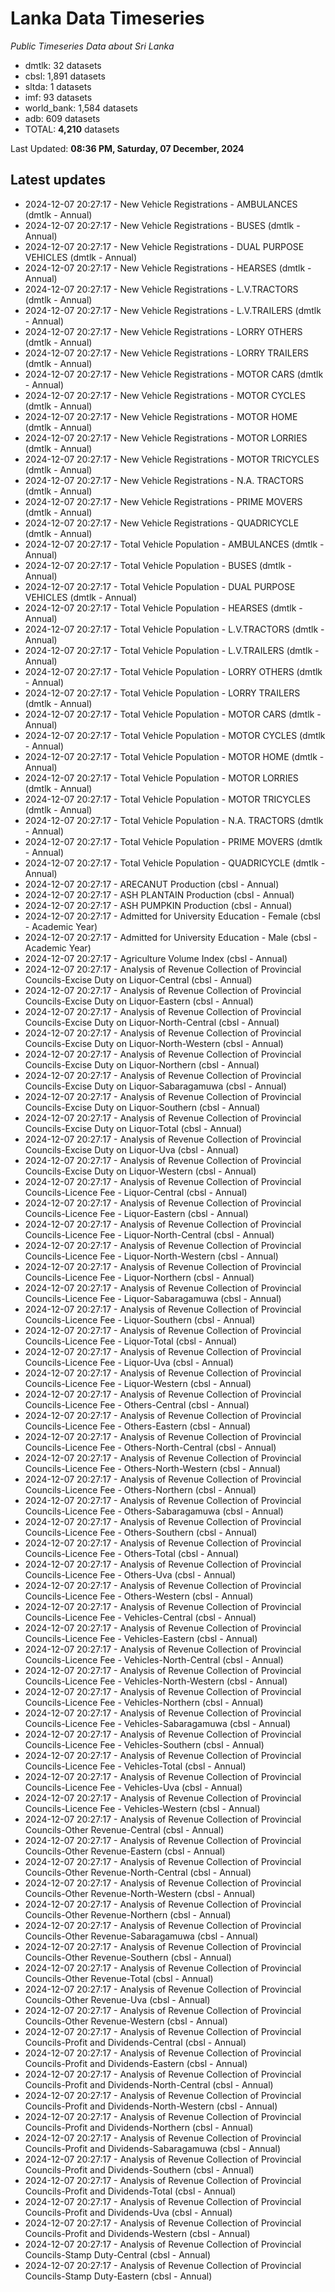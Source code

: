 # Lanka Data Timeseries
*Public Timeseries Data about Sri Lanka*

* dmtlk: 32 datasets
* cbsl: 1,891 datasets
* sltda: 1 datasets
* imf: 93 datasets
* world_bank: 1,584 datasets
* adb: 609 datasets
* TOTAL: **4,210** datasets

Last Updated: **08:36 PM, Saturday, 07 December, 2024**

## Latest updates

* 2024-12-07 20:27:17 - New Vehicle Registrations - AMBULANCES (dmtlk - Annual)
* 2024-12-07 20:27:17 - New Vehicle Registrations - BUSES (dmtlk - Annual)
* 2024-12-07 20:27:17 - New Vehicle Registrations - DUAL PURPOSE VEHICLES (dmtlk - Annual)
* 2024-12-07 20:27:17 - New Vehicle Registrations - HEARSES (dmtlk - Annual)
* 2024-12-07 20:27:17 - New Vehicle Registrations - L.V.TRACTORS (dmtlk - Annual)
* 2024-12-07 20:27:17 - New Vehicle Registrations - L.V.TRAILERS (dmtlk - Annual)
* 2024-12-07 20:27:17 - New Vehicle Registrations - LORRY OTHERS (dmtlk - Annual)
* 2024-12-07 20:27:17 - New Vehicle Registrations - LORRY TRAILERS (dmtlk - Annual)
* 2024-12-07 20:27:17 - New Vehicle Registrations - MOTOR CARS (dmtlk - Annual)
* 2024-12-07 20:27:17 - New Vehicle Registrations - MOTOR CYCLES (dmtlk - Annual)
* 2024-12-07 20:27:17 - New Vehicle Registrations - MOTOR HOME (dmtlk - Annual)
* 2024-12-07 20:27:17 - New Vehicle Registrations - MOTOR LORRIES (dmtlk - Annual)
* 2024-12-07 20:27:17 - New Vehicle Registrations - MOTOR TRICYCLES (dmtlk - Annual)
* 2024-12-07 20:27:17 - New Vehicle Registrations - N.A. TRACTORS (dmtlk - Annual)
* 2024-12-07 20:27:17 - New Vehicle Registrations - PRIME MOVERS (dmtlk - Annual)
* 2024-12-07 20:27:17 - New Vehicle Registrations - QUADRICYCLE (dmtlk - Annual)
* 2024-12-07 20:27:17 - Total Vehicle Population - AMBULANCES (dmtlk - Annual)
* 2024-12-07 20:27:17 - Total Vehicle Population - BUSES (dmtlk - Annual)
* 2024-12-07 20:27:17 - Total Vehicle Population - DUAL PURPOSE VEHICLES (dmtlk - Annual)
* 2024-12-07 20:27:17 - Total Vehicle Population - HEARSES (dmtlk - Annual)
* 2024-12-07 20:27:17 - Total Vehicle Population - L.V.TRACTORS (dmtlk - Annual)
* 2024-12-07 20:27:17 - Total Vehicle Population - L.V.TRAILERS (dmtlk - Annual)
* 2024-12-07 20:27:17 - Total Vehicle Population - LORRY OTHERS (dmtlk - Annual)
* 2024-12-07 20:27:17 - Total Vehicle Population - LORRY TRAILERS (dmtlk - Annual)
* 2024-12-07 20:27:17 - Total Vehicle Population - MOTOR CARS (dmtlk - Annual)
* 2024-12-07 20:27:17 - Total Vehicle Population - MOTOR CYCLES (dmtlk - Annual)
* 2024-12-07 20:27:17 - Total Vehicle Population - MOTOR HOME (dmtlk - Annual)
* 2024-12-07 20:27:17 - Total Vehicle Population - MOTOR LORRIES (dmtlk - Annual)
* 2024-12-07 20:27:17 - Total Vehicle Population - MOTOR TRICYCLES (dmtlk - Annual)
* 2024-12-07 20:27:17 - Total Vehicle Population - N.A. TRACTORS (dmtlk - Annual)
* 2024-12-07 20:27:17 - Total Vehicle Population - PRIME MOVERS (dmtlk - Annual)
* 2024-12-07 20:27:17 - Total Vehicle Population - QUADRICYCLE (dmtlk - Annual)
* 2024-12-07 20:27:17 - ARECANUT Production (cbsl - Annual)
* 2024-12-07 20:27:17 - ASH PLANTAIN Production (cbsl - Annual)
* 2024-12-07 20:27:17 - ASH PUMPKIN Production (cbsl - Annual)
* 2024-12-07 20:27:17 - Admitted for University Education - Female (cbsl - Academic Year)
* 2024-12-07 20:27:17 - Admitted for University Education - Male (cbsl - Academic Year)
* 2024-12-07 20:27:17 - Agriculture Volume Index (cbsl - Annual)
* 2024-12-07 20:27:17 - Analysis of Revenue Collection of Provincial Councils-Excise Duty on Liquor-Central (cbsl - Annual)
* 2024-12-07 20:27:17 - Analysis of Revenue Collection of Provincial Councils-Excise Duty on Liquor-Eastern (cbsl - Annual)
* 2024-12-07 20:27:17 - Analysis of Revenue Collection of Provincial Councils-Excise Duty on Liquor-North-Central (cbsl - Annual)
* 2024-12-07 20:27:17 - Analysis of Revenue Collection of Provincial Councils-Excise Duty on Liquor-North-Western (cbsl - Annual)
* 2024-12-07 20:27:17 - Analysis of Revenue Collection of Provincial Councils-Excise Duty on Liquor-Northern (cbsl - Annual)
* 2024-12-07 20:27:17 - Analysis of Revenue Collection of Provincial Councils-Excise Duty on Liquor-Sabaragamuwa (cbsl - Annual)
* 2024-12-07 20:27:17 - Analysis of Revenue Collection of Provincial Councils-Excise Duty on Liquor-Southern (cbsl - Annual)
* 2024-12-07 20:27:17 - Analysis of Revenue Collection of Provincial Councils-Excise Duty on Liquor-Total (cbsl - Annual)
* 2024-12-07 20:27:17 - Analysis of Revenue Collection of Provincial Councils-Excise Duty on Liquor-Uva (cbsl - Annual)
* 2024-12-07 20:27:17 - Analysis of Revenue Collection of Provincial Councils-Excise Duty on Liquor-Western (cbsl - Annual)
* 2024-12-07 20:27:17 - Analysis of Revenue Collection of Provincial Councils-Licence Fee - Liquor-Central (cbsl - Annual)
* 2024-12-07 20:27:17 - Analysis of Revenue Collection of Provincial Councils-Licence Fee - Liquor-Eastern (cbsl - Annual)
* 2024-12-07 20:27:17 - Analysis of Revenue Collection of Provincial Councils-Licence Fee - Liquor-North-Central (cbsl - Annual)
* 2024-12-07 20:27:17 - Analysis of Revenue Collection of Provincial Councils-Licence Fee - Liquor-North-Western (cbsl - Annual)
* 2024-12-07 20:27:17 - Analysis of Revenue Collection of Provincial Councils-Licence Fee - Liquor-Northern (cbsl - Annual)
* 2024-12-07 20:27:17 - Analysis of Revenue Collection of Provincial Councils-Licence Fee - Liquor-Sabaragamuwa (cbsl - Annual)
* 2024-12-07 20:27:17 - Analysis of Revenue Collection of Provincial Councils-Licence Fee - Liquor-Southern (cbsl - Annual)
* 2024-12-07 20:27:17 - Analysis of Revenue Collection of Provincial Councils-Licence Fee - Liquor-Total (cbsl - Annual)
* 2024-12-07 20:27:17 - Analysis of Revenue Collection of Provincial Councils-Licence Fee - Liquor-Uva (cbsl - Annual)
* 2024-12-07 20:27:17 - Analysis of Revenue Collection of Provincial Councils-Licence Fee - Liquor-Western (cbsl - Annual)
* 2024-12-07 20:27:17 - Analysis of Revenue Collection of Provincial Councils-Licence Fee - Others-Central (cbsl - Annual)
* 2024-12-07 20:27:17 - Analysis of Revenue Collection of Provincial Councils-Licence Fee - Others-Eastern (cbsl - Annual)
* 2024-12-07 20:27:17 - Analysis of Revenue Collection of Provincial Councils-Licence Fee - Others-North-Central (cbsl - Annual)
* 2024-12-07 20:27:17 - Analysis of Revenue Collection of Provincial Councils-Licence Fee - Others-North-Western (cbsl - Annual)
* 2024-12-07 20:27:17 - Analysis of Revenue Collection of Provincial Councils-Licence Fee - Others-Northern (cbsl - Annual)
* 2024-12-07 20:27:17 - Analysis of Revenue Collection of Provincial Councils-Licence Fee - Others-Sabaragamuwa (cbsl - Annual)
* 2024-12-07 20:27:17 - Analysis of Revenue Collection of Provincial Councils-Licence Fee - Others-Southern (cbsl - Annual)
* 2024-12-07 20:27:17 - Analysis of Revenue Collection of Provincial Councils-Licence Fee - Others-Total (cbsl - Annual)
* 2024-12-07 20:27:17 - Analysis of Revenue Collection of Provincial Councils-Licence Fee - Others-Uva (cbsl - Annual)
* 2024-12-07 20:27:17 - Analysis of Revenue Collection of Provincial Councils-Licence Fee - Others-Western (cbsl - Annual)
* 2024-12-07 20:27:17 - Analysis of Revenue Collection of Provincial Councils-Licence Fee - Vehicles-Central (cbsl - Annual)
* 2024-12-07 20:27:17 - Analysis of Revenue Collection of Provincial Councils-Licence Fee - Vehicles-Eastern (cbsl - Annual)
* 2024-12-07 20:27:17 - Analysis of Revenue Collection of Provincial Councils-Licence Fee - Vehicles-North-Central (cbsl - Annual)
* 2024-12-07 20:27:17 - Analysis of Revenue Collection of Provincial Councils-Licence Fee - Vehicles-North-Western (cbsl - Annual)
* 2024-12-07 20:27:17 - Analysis of Revenue Collection of Provincial Councils-Licence Fee - Vehicles-Northern (cbsl - Annual)
* 2024-12-07 20:27:17 - Analysis of Revenue Collection of Provincial Councils-Licence Fee - Vehicles-Sabaragamuwa (cbsl - Annual)
* 2024-12-07 20:27:17 - Analysis of Revenue Collection of Provincial Councils-Licence Fee - Vehicles-Southern (cbsl - Annual)
* 2024-12-07 20:27:17 - Analysis of Revenue Collection of Provincial Councils-Licence Fee - Vehicles-Total (cbsl - Annual)
* 2024-12-07 20:27:17 - Analysis of Revenue Collection of Provincial Councils-Licence Fee - Vehicles-Uva (cbsl - Annual)
* 2024-12-07 20:27:17 - Analysis of Revenue Collection of Provincial Councils-Licence Fee - Vehicles-Western (cbsl - Annual)
* 2024-12-07 20:27:17 - Analysis of Revenue Collection of Provincial Councils-Other Revenue-Central (cbsl - Annual)
* 2024-12-07 20:27:17 - Analysis of Revenue Collection of Provincial Councils-Other Revenue-Eastern (cbsl - Annual)
* 2024-12-07 20:27:17 - Analysis of Revenue Collection of Provincial Councils-Other Revenue-North-Central (cbsl - Annual)
* 2024-12-07 20:27:17 - Analysis of Revenue Collection of Provincial Councils-Other Revenue-North-Western (cbsl - Annual)
* 2024-12-07 20:27:17 - Analysis of Revenue Collection of Provincial Councils-Other Revenue-Northern (cbsl - Annual)
* 2024-12-07 20:27:17 - Analysis of Revenue Collection of Provincial Councils-Other Revenue-Sabaragamuwa (cbsl - Annual)
* 2024-12-07 20:27:17 - Analysis of Revenue Collection of Provincial Councils-Other Revenue-Southern (cbsl - Annual)
* 2024-12-07 20:27:17 - Analysis of Revenue Collection of Provincial Councils-Other Revenue-Total (cbsl - Annual)
* 2024-12-07 20:27:17 - Analysis of Revenue Collection of Provincial Councils-Other Revenue-Uva (cbsl - Annual)
* 2024-12-07 20:27:17 - Analysis of Revenue Collection of Provincial Councils-Other Revenue-Western (cbsl - Annual)
* 2024-12-07 20:27:17 - Analysis of Revenue Collection of Provincial Councils-Profit and Dividends-Central (cbsl - Annual)
* 2024-12-07 20:27:17 - Analysis of Revenue Collection of Provincial Councils-Profit and Dividends-Eastern (cbsl - Annual)
* 2024-12-07 20:27:17 - Analysis of Revenue Collection of Provincial Councils-Profit and Dividends-North-Central (cbsl - Annual)
* 2024-12-07 20:27:17 - Analysis of Revenue Collection of Provincial Councils-Profit and Dividends-North-Western (cbsl - Annual)
* 2024-12-07 20:27:17 - Analysis of Revenue Collection of Provincial Councils-Profit and Dividends-Northern (cbsl - Annual)
* 2024-12-07 20:27:17 - Analysis of Revenue Collection of Provincial Councils-Profit and Dividends-Sabaragamuwa (cbsl - Annual)
* 2024-12-07 20:27:17 - Analysis of Revenue Collection of Provincial Councils-Profit and Dividends-Southern (cbsl - Annual)
* 2024-12-07 20:27:17 - Analysis of Revenue Collection of Provincial Councils-Profit and Dividends-Total (cbsl - Annual)
* 2024-12-07 20:27:17 - Analysis of Revenue Collection of Provincial Councils-Profit and Dividends-Uva (cbsl - Annual)
* 2024-12-07 20:27:17 - Analysis of Revenue Collection of Provincial Councils-Profit and Dividends-Western (cbsl - Annual)
* 2024-12-07 20:27:17 - Analysis of Revenue Collection of Provincial Councils-Stamp Duty-Central (cbsl - Annual)
* 2024-12-07 20:27:17 - Analysis of Revenue Collection of Provincial Councils-Stamp Duty-Eastern (cbsl - Annual)